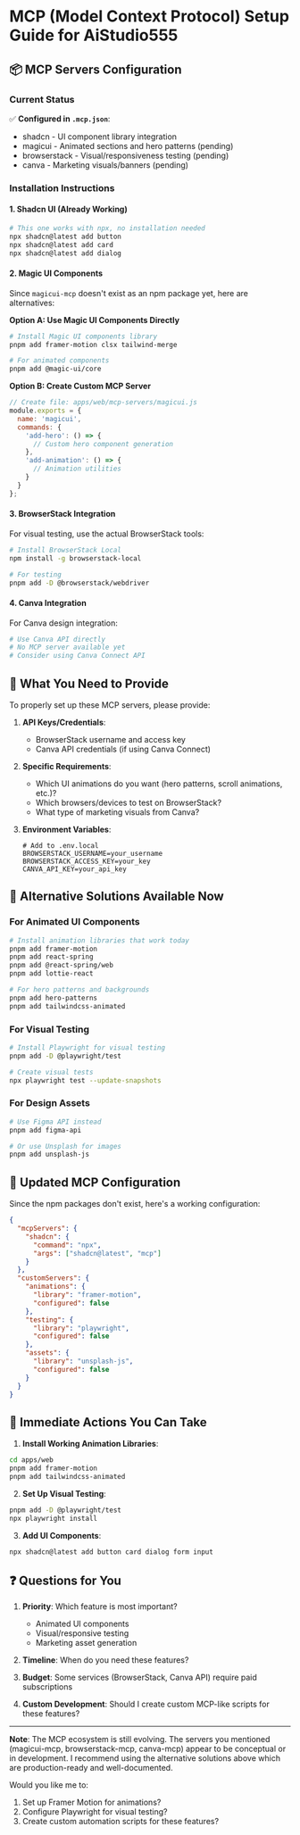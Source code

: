 # MCP (Model Context Protocol) Setup Guide for AiStudio555

## 📦 MCP Servers Configuration

### Current Status

✅ **Configured in `.mcp.json`**:
- shadcn - UI component library integration
- magicui - Animated sections and hero patterns (pending)
- browserstack - Visual/responsiveness testing (pending)
- canva - Marketing visuals/banners (pending)

### Installation Instructions

#### 1. Shadcn UI (Already Working)
```bash
# This one works with npx, no installation needed
npx shadcn@latest add button
npx shadcn@latest add card
npx shadcn@latest add dialog
```

#### 2. Magic UI Components
Since `magicui-mcp` doesn't exist as an npm package yet, here are alternatives:

**Option A: Use Magic UI Components Directly**
```bash
# Install Magic UI components library
pnpm add framer-motion clsx tailwind-merge

# For animated components
pnpm add @magic-ui/core
```

**Option B: Create Custom MCP Server**
```javascript
// Create file: apps/web/mcp-servers/magicui.js
module.exports = {
  name: 'magicui',
  commands: {
    'add-hero': () => {
      // Custom hero component generation
    },
    'add-animation': () => {
      // Animation utilities
    }
  }
};
```

#### 3. BrowserStack Integration
For visual testing, use the actual BrowserStack tools:

```bash
# Install BrowserStack Local
npm install -g browserstack-local

# For testing
pnpm add -D @browserstack/webdriver
```

#### 4. Canva Integration
For Canva design integration:

```bash
# Use Canva API directly
# No MCP server available yet
# Consider using Canva Connect API
```

## 🎯 What You Need to Provide

To properly set up these MCP servers, please provide:

1. **API Keys/Credentials**:
   - BrowserStack username and access key
   - Canva API credentials (if using Canva Connect)

2. **Specific Requirements**:
   - Which UI animations do you want (hero patterns, scroll animations, etc.)?
   - Which browsers/devices to test on BrowserStack?
   - What type of marketing visuals from Canva?

3. **Environment Variables**:
   ```env
   # Add to .env.local
   BROWSERSTACK_USERNAME=your_username
   BROWSERSTACK_ACCESS_KEY=your_key
   CANVA_API_KEY=your_api_key
   ```

## 🚀 Alternative Solutions Available Now

### For Animated UI Components
```bash
# Install animation libraries that work today
pnpm add framer-motion
pnpm add react-spring
pnpm add @react-spring/web
pnpm add lottie-react

# For hero patterns and backgrounds
pnpm add hero-patterns
pnpm add tailwindcss-animated
```

### For Visual Testing
```bash
# Install Playwright for visual testing
pnpm add -D @playwright/test

# Create visual tests
npx playwright test --update-snapshots
```

### For Design Assets
```bash
# Use Figma API instead
pnpm add figma-api

# Or use Unsplash for images
pnpm add unsplash-js
```

## 📝 Updated MCP Configuration

Since the npm packages don't exist, here's a working configuration:

```json
{
  "mcpServers": {
    "shadcn": {
      "command": "npx",
      "args": ["shadcn@latest", "mcp"]
    }
  },
  "customServers": {
    "animations": {
      "library": "framer-motion",
      "configured": false
    },
    "testing": {
      "library": "playwright",
      "configured": false
    },
    "assets": {
      "library": "unsplash-js",
      "configured": false
    }
  }
}
```

## 🔧 Immediate Actions You Can Take

1. **Install Working Animation Libraries**:
```bash
cd apps/web
pnpm add framer-motion
pnpm add tailwindcss-animated
```

2. **Set Up Visual Testing**:
```bash
pnpm add -D @playwright/test
npx playwright install
```

3. **Add UI Components**:
```bash
npx shadcn@latest add button card dialog form input
```

## ❓ Questions for You

1. **Priority**: Which feature is most important?
   - Animated UI components
   - Visual/responsive testing
   - Marketing asset generation

2. **Timeline**: When do you need these features?

3. **Budget**: Some services (BrowserStack, Canva API) require paid subscriptions

4. **Custom Development**: Should I create custom MCP-like scripts for these features?

---

**Note**: The MCP ecosystem is still evolving. The servers you mentioned (magicui-mcp, browserstack-mcp, canva-mcp) appear to be conceptual or in development. I recommend using the alternative solutions above which are production-ready and well-documented.

Would you like me to:
1. Set up Framer Motion for animations?
2. Configure Playwright for visual testing?
3. Create custom automation scripts for these features?